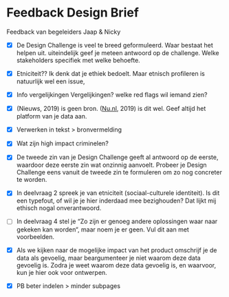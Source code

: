 # Feedback Design Brief

Feedback van begeleiders Jaap & Nicky

* [x] De Design Challenge is veel te breed geformuleerd. Waar bestaat het helpen uit. uiteindelijk geef je meteen antwoord op de challenge. Welke stakeholders specifiek met welke behoefte.
* [x] Etniciteit??   Ik denk dat je ethiek bedoelt. Maar etnisch profileren is natuurlijk wel een issue,
* [x] Info vergelijkingen Vergelijkingen?  welke red flags wil iemand zien?
* [x] (Nieuws, 2019) is geen bron. ([Nu.nl](http://nu.nl), 2019) is dit wel. Geef altijd het platform van je data aan.
* [x] Verwerken in tekst > bronvermelding
* [x] Wat zijn high impact criminelen?



* [x] De tweede zin van je Design Challenge geeft al antwoord op de eerste, waardoor deze eerste zin wat onzinnig aanvoelt. Probeer je Design Challenge eens vanuit de tweede zin te formuleren om zo nog concreter te worden.
* [x] In deelvraag 2 spreek je van etniciteit (sociaal-culturele identiteit). Is dit een typefout, of wil je je hier inderdaad mee bezighouden? Dat lijkt mij ethisch nogal onverantwoord.
* [ ] In deelvraag 4 stel je “Zo zijn er genoeg andere oplossingen waar naar gekeken kan worden“, maar noem je er geen. Vul dit aan met voorbeelden.
* [x] Als we kijken naar de mogelijke impact van het product omschrijf je de data als gevoelig, maar beargumenteer je niet waarom deze data gevoelig is. Zodra je weet waarom deze data gevoelig is, en waarvoor, kun je hier ook voor ontwerpen.
* [x] PB beter indelen > minder subpages
